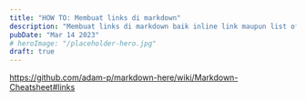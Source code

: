 ```yaml
---
title: "HOW TO: Membuat links di markdown"
description: "Membuat links di markdown baik inline link maupun list of links"
pubDate: "Mar 14 2023"
# heroImage: "/placeholder-hero.jpg"
draft: true
---
```


https://github.com/adam-p/markdown-here/wiki/Markdown-Cheatsheet#links
